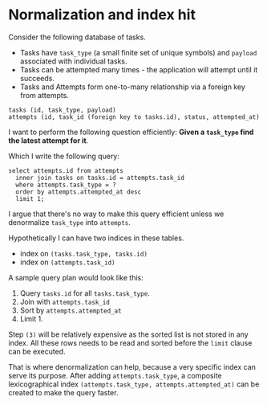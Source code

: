 # Normalization and index hit

Consider the following database of tasks.

* Tasks have `task_type` (a small finite set of unique symbols) and `payload` associated with individual tasks.
* Tasks can be attempted many times - the application will attempt until it succeeds.
* Tasks and Attempts form one-to-many relationship via a foreign key from attempts.

```
tasks (id, task_type, payload)
attempts (id, task_id (foreign key to tasks.id), status, attempted_at)
```

I want to perform the following question efficiently: **Given a `task_type` find the latest attempt for it**.

Which I write the following query:
```
select attempts.id from attempts
  inner join tasks on tasks.id = attempts.task_id
  where attempts.task_type = ?
  order by attempts.attempted_at desc
  limit 1;
```

I argue that there's no way to make this query efficient unless we denormalize `task_type` into `attempts`.

Hypothetically I can have two indices in these tables.

* index on `(tasks.task_type, tasks.id)`
* index on `(attempts.task_id)`

A sample query plan would look like this:

1. Query `tasks.id` for all `tasks.task_type`.
2. Join with `attempts.task_id`
3. Sort by `attempts.attempted_at`
4. Limit 1.

Step `(3)` will be relatively expensive as the sorted list is not stored in any index. All these rows needs to be read and sorted before the `limit` clause can be executed.

That is where denormalization can help, because a very specific index can serve its purpose. After adding `attempts.task_type`, a composite lexicographical index `(attempts.task_type, attempts.attempted_at)` can be created to make the query faster.
